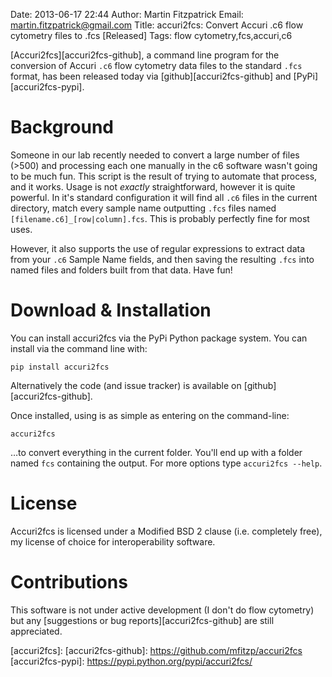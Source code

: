 Date: 2013-06-17 22:44
Author: Martin Fitzpatrick
Email: martin.fitzpatrick@gmail.com
Title: accuri2fcs: Convert Accuri .c6 flow cytometry files to .fcs [Released]
Tags: flow cytometry,fcs,accuri,c6

[Accuri2fcs][accuri2fcs-github], a command line program for the conversion of Accuri `.c6` flow cytometry data files to the standard `.fcs` format, has been released today via [github][accuri2fcs-github] and [PyPi][accuri2fcs-pypi].

<!-- PELICAN_END_SUMMARY -->

# Background

Someone in our lab recently needed to convert a large number of files (>500) and 
processing each one manually in the c6 software wasn't going to be much fun. This script is the result of trying to automate that process, and it works. Usage is not *exactly* straightforward, however it is quite powerful.  In it's standard configuration it will find all `.c6` files in the current directory,
match every sample name outputting `.fcs` files named `[filename.c6]_[row|column].fcs`. This is probably perfectly fine for most uses.

However, it also supports the use of regular expressions to extract data from your `.c6` Sample Name fields, and then saving the resulting `.fcs` into named files and folders built from that data. Have fun!

# Download & Installation
You can install accuri2fcs via the PyPi Python package system. You can install via the command line with:

    pip install accuri2fcs

Alternatively the code (and issue tracker) is available on [github][accuri2fcs-github].

Once installed, using is as simple as entering on the command-line:

	accuri2fcs

…to convert everything in the current folder. You'll end up with a folder named `fcs` containing the output. For more options type `accuri2fcs --help`.

# License
Accuri2fcs is licensed under a Modified BSD 2 clause (i.e. completely free), my license of choice for interoperability software.

# Contributions
This software is not under active development (I don't do flow cytometry) but any [suggestions or bug reports][accuri2fcs-github] are still appreciated.


 [accuri2fcs]:
 [accuri2fcs-github]: https://github.com/mfitzp/accuri2fcs
 [accuri2fcs-pypi]: https://pypi.python.org/pypi/accuri2fcs/

